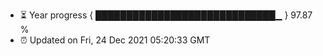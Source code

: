 - ⏳ Year progress { █████████████████████████████▁ } 97.87 %
- ⏰ Updated on Fri, 24 Dec 2021 05:20:33 GMT

